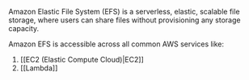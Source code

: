 Amazon Elastic File System (EFS) is a serverless, elastic, scalable file storage, where users can share files without provisioning any storage capacity.

Amazon EFS is accessible across all common AWS services like:

1. [[EC2 (Elastic Compute Cloud)|EC2]]
2. [[Lambda]]